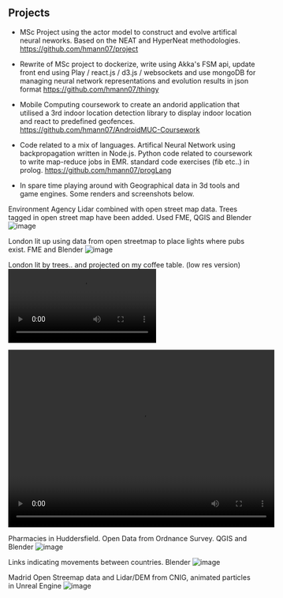 
## Projects
- MSc Project using the actor model to construct and evolve artifical neural neworks. Based on the NEAT and HyperNeat methodologies.
  <https://github.com/hmann07/project>
  
- Rewrite of MSc project to dockerize, write using Akka's FSM api, update front end using Play / react.js / d3.js / websockets and use mongoDB for managing neural network representations and evolution results in json format <https://github.com/hmann07/thingy>
  
- Mobile Computing coursework to create an andorid application that utilised a 3rd indoor location detection library to display indoor location and react to predefined geofences.
  <https://github.com/hmann07/AndroidMUC-Coursework>

- Code related to a mix of languages. Artifical Neural Network using backpropagation written in Node.js. Python code related to coursework to write map-reduce jobs in EMR.     standard code exercises (fib etc..) in prolog. <https://github.com/hmann07/progLang>


- In spare time playing around with Geographical data in 3d tools and game engines. Some renders and screenshots below.

Environment Agency Lidar combined with open street map data. Trees tagged in open street map have been added. Used FME, QGIS and Blender
![image](https://user-images.githubusercontent.com/26671404/120347944-01f0ba00-c2fd-11eb-81c0-0d437089d88e.png)

London lit up using data from open streetmap to place lights where pubs exist.  FME and Blender
![image](https://user-images.githubusercontent.com/26671404/120348156-35334900-c2fd-11eb-985c-0169e8171520.png)

London lit by trees.. and projected on my coffee table. (low res version)
![Access video here](https://user-images.githubusercontent.com/26671404/121789876-001ad680-cbda-11eb-8562-de58174e3613.mp4)

<video width="540" height="360" controls>
  <source type="video/mp4" src="https://user-images.githubusercontent.com/26671404/121789876-001ad680-cbda-11eb-8562-de58174e3613.mp4">
</video>

Pharmacies in Huddersfield. Open Data from Ordnance Survey. QGIS and Blender
![image](https://user-images.githubusercontent.com/26671404/120348405-73306d00-c2fd-11eb-864d-e5d8f92e48d8.png)

Links indicating movements between countries. Blender
![image](https://user-images.githubusercontent.com/26671404/120349027-0669a280-c2fe-11eb-9cc1-dd9aaae8dfa4.png)

Madrid Open Streemap data and Lidar/DEM from CNIG, animated particles in Unreal Engine
![image](https://user-images.githubusercontent.com/26671404/120351293-0e2a4680-c300-11eb-87d8-02df85bcdfef.png)
